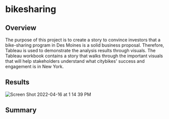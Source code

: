 # bikesharing


## Overview
The purpose of this project is to create a story to convince investors that a bike-sharing program in Des Moines is a solid business proposal. Therefore, Tableau is used to demonstrate the analysis results through visuals. The Tableau workbook contains a story that walks through the important visuals that will help stakeholders understand what citybikes' success and engagement is in New York.

## Results 

![Screen Shot 2022-04-16 at 1 14 39 PM](https://user-images.githubusercontent.com/96553992/163684839-d744284c-22d0-42ca-96c7-6a811cbc577f.png)
 
 

## Summary

